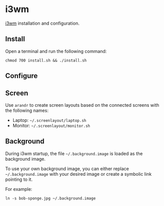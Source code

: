 # i3wm

[i3wm](https://i3wm.org) installation and configuration.

## Install

Open a terminal and run the following command:

```
chmod 700 install.sh && ./install.sh
```

## Configure

## Screen

Use `arandr` to create screen layouts based on the connected screens with the following names:

- Laptop: `~/.screenlayout/laptop.sh`
- Monitor: `~/.screenlayout/monitor.sh`

## Background

During i3wm startup, the file `~/.background.image` is loaded as the background image.

To use your own background image, you can either replace `~/.background.image` with your desired image or create a symbolic link pointing to it.

For example:

```
ln -s bob-sponge.jpg ~/.background.image
```
